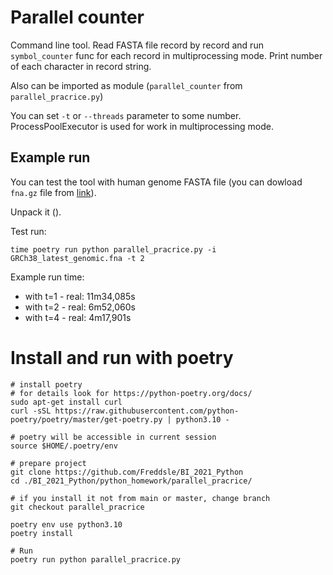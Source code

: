 
# Parallel counter

Command line tool. Read FASTA file record by record and run `symbol_counter` func for each record in multiprocessing mode. Print number of each character in record string.

Also can be imported as module (`parallel_counter` from `parallel_pracrice.py`)

You can set `-t` or `--threads` parameter to some number. ProcessPoolExecutor is used for work in multiprocessing mode.

## Example run

You can test the tool with human genome FASTA file (you can dowload `fna.gz` file from [link](https://ftp.ncbi.nlm.nih.gov/refseq/H_sapiens/annotation/GRCh38_latest/refseq_identifiers/GRCh38_latest_genomic.fna.gz)).

Unpack it ().

Test run:
```console
time poetry run python parallel_pracrice.py -i GRCh38_latest_genomic.fna -t 2
```

Example run time:
- with t=1 - real: 11m34,085s
- with t=2 - real: 6m52,060s
- with t=4 - real: 4m17,901s


# Install and run with poetry
```console
# install poetry
# for details look for https://python-poetry.org/docs/
sudo apt-get install curl
curl -sSL https://raw.githubusercontent.com/python-poetry/poetry/master/get-poetry.py | python3.10 -

# poetry will be accessible in current session
source $HOME/.poetry/env

# prepare project
git clone https://github.com/Freddsle/BI_2021_Python
cd ./BI_2021_Python/python_homework/parallel_pracrice/

# if you install it not from main or master, change branch
git checkout parallel_pracrice

poetry env use python3.10
poetry install

# Run
poetry run python parallel_pracrice.py

```